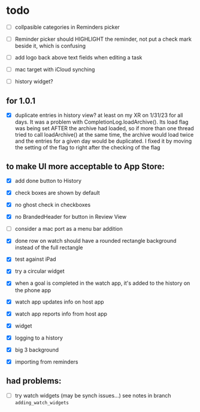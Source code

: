 #  todo

- [ ] collpasible categories in Reminders picker
- [ ] Reminder picker should HIGHLIGHT the reminder, not put a check mark beside it, which is confusing
- [ ] add logo back above text fields when editing a task
- [ ] mac target with iCloud synching 
- [ ] history widget?


## for 1.0.1
- [x] duplicate entries in history view? at least on my XR on 1/31/23 for all days.
    It was a problem with CompletionLog.loadArchive(). 
    Its load flag was being set AFTER the archive had loaded,
    so if more than one thread tried to call loadArchive() at the same time, 
    the archive would load twice
    and the  entries for a given day would be duplicated.
    I fixed it by moving the setting of the flag to right after the checking of the flag

## to make UI more acceptable to App Store:
- [x] add done button to History
- [x] check boxes are shown by default
- [x] no ghost check in checkboxes
- [x] no BrandedHeader for button in Review View

- [ ] consider a mac port as a menu bar addition
- [x] done row on watch should have a rounded rectangle background instead of the full rectangle
- [x] test against iPad
- [x] try a circular widget
- [x] when a goal is completed in the watch app, it's added to the history on the phone app
- [x] watch app updates info on host app
- [x] watch app reports info from host app
- [x] widget
- [x] logging to a history
- [x] big 3 background
- [x] importing from reminders

## had problems:
- [ ] try watch widgets (may be synch issues...)
see notes in branch `adding_watch_widgets`
